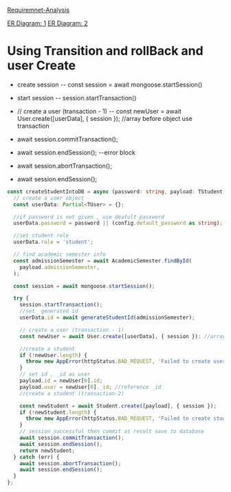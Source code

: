 [Requiremnet-Analysis](https://docs.google.com/document/d/10mkjS8boCQzW4xpsESyzwCCLJcM3hvLghyD_TeXPBx0/edit?usp=sharing)

[ER Diagram: 1](./ER_Diagram.png)
[ER Diagram: 2](./ER%20Diagram2.png)

# Using Transition and rollBack and user Create

- create session
  -- const session = await mongoose.startSession()

- start session
  -- session.startTransaction()
- // create a user (transaction - 1)
  -- const newUser = await User.create([userData], { session }); //array before object use transaction
- await session.commitTransaction();
- await session.endSession();
  --error block
- await session.abortTransaction();
- await session.endSession();

```ts
const createStudentIntoDB = async (password: string, payload: TStudent) => {
  // create a user object
  const userData: Partial<TUser> = {};

  //if password is not given , use deafult password
  userData.password = password || (config.default_password as string);

  //set student role
  userData.role = 'student';

  // find academic semester info
  const admissionSemester = await AcademicSemester.findById(
    payload.admissionSemester,
  );

  const session = await mongoose.startSession();

  try {
    session.startTransaction();
    //set  generated id
    userData.id = await generateStudentId(admissionSemester);

    // create a user (transaction - 1)
    const newUser = await User.create([userData], { session }); //array before object use transaction

    //create a student
    if (!newUser.length) {
      throw new AppError(httpStatus.BAD_REQUEST, 'Failed to create user');
    }
    // set id , _id as user
    payload.id = newUser[0].id;
    payload.user = newUser[0]._id; //reference _id
    //create a student (transaction-2)

    const newStudent = await Student.create([payload], { session });
    if (!newStudent.length) {
      throw new AppError(httpStatus.BAD_REQUEST, 'Failed to create student');
    }
    // session successful then commit as result save to database
    await session.commitTransaction();
    await session.endSession();
    return newStudent;
  } catch (err) {
    await session.abortTransaction();
    await session.endSession();
  }
};
```
